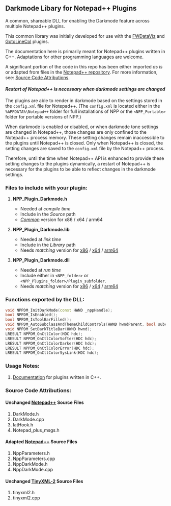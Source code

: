 ## Darkmode Libary for Notepad++ Plugins

A common, shareable DLL for enabling the Darkmode feature across multiple Notepad++ plugins.

This common library was initially developed for use with the [FWDataViz](https://github.com/shriprem/FWDataViz) and [GotoLineCol](https://github.com/shriprem/Goto-Line-Col-NPP-Plugin) plugins.

The documentation here is primarily meant for Notepad++ plugins written in C++. Adaptations for other programming languages are welcome.

A significant portion of the code in this repo has been either imported _as is_ or adapted from files in the [Notepad++ repository](https://github.com/notepad-plus-plus/notepad-plus-plus). For more information, see: [Source Code Attributions](#source-code-attributions).


#### _Restart of Notepad++ is necessary when darkmode settings are changed_
The plugins are able to render in darkmode based on the settings stored in the `config.xml` file for Notepad++. (The `config.xml` is located either in the `%APPDATA%\Notepad++` folder for full installations of NPP or the `<NPP_Portable>` folder for portable versions of NPP.)

When darkmode is enabled or disabled, or when darkmode tone settings are changed in Notepad++, those changes are only confined to the Notepad++ process memory. These setting changes remain inaccessible to the plugins until Notepad++ is closed. Only when Notepad++ is closed, the setting changes are saved to the `config.xml` file by the Notepad++ process.

Therefore, until the time when Notepad++ API is enhanced to provide these setting changes to the plugins dynamically, a restart of Notepad++ is necessary for the plugins to be able to reflect changes in the darkmode settings.


### Files to include with your plugin:
1. **NPP_Plugin_Darkmode.h**
   * Needed at _compile time_
   * Include in the _Source_ path
   * [_Common_](https://github.com/shriprem/NPP_Plugin_Darkmode/blob/master/NPP_Plugin_Darkmode/NPP_Plugin_Darkmode.h) version for x86 / x64 / arm64

2. **NPP_Plugin_Darkmode.lib**
   * Needed at _link time_
   * Include in the _Library_ path
   * Needs _matching_ version for [x86](https://github.com/shriprem/NPP_Plugin_Darkmode/blob/master/Release/Win32/NPP_Plugin_Darkmode.lib) / [x64](https://github.com/shriprem/NPP_Plugin_Darkmode/blob/master/Release/x64/NPP_Plugin_Darkmode.lib) / [arm64](https://github.com/shriprem/NPP_Plugin_Darkmode/blob/master/Release/ARM64/NPP_Plugin_Darkmode.lib)

3. **NPP_Plugin_Darkmode.dll**
   * Needed at _run time_
   * Include either in `<NPP_folder>` or `<NPP_Plugins_folder>/Plugin_subfolder`.
   * Needs _matching_ version for [x86](https://github.com/shriprem/NPP_Plugin_Darkmode/blob/master/Release/Win32/NPP_Plugin_Darkmode.dll) / [x64](https://github.com/shriprem/NPP_Plugin_Darkmode/blob/master/Release/x64/NPP_Plugin_Darkmode.dll) / [arm64](https://github.com/shriprem/NPP_Plugin_Darkmode/blob/master/Release/ARM64/NPP_Plugin_Darkmode.dll)



### Functions exported by the DLL:
```c++
void NPPDM_InitDarkMode(const HWND _nppHandle);
bool NPPDM_IsEnabled();
bool NPPDM_IsToolBarFilled();
void NPPDM_AutoSubclassAndThemeChildControls(HWND hwndParent, bool subclass = true, bool theme = true);
void NPPDM_SetDarkTitleBar(HWND hwnd);
LRESULT NPPDM_OnCtlColor(HDC hdc);
LRESULT NPPDM_OnCtlColorSofter(HDC hdc);
LRESULT NPPDM_OnCtlColorDarker(HDC hdc);
LRESULT NPPDM_OnCtlColorError(HDC hdc);
LRESULT NPPDM_OnCtlColorSysLink(HDC hdc);
```

### Usage Notes:
1. [Documentation](https://github.com/shriprem/NPP_Plugin_Darkmode/blob/master/c_plus_plus.md) for plugins written in C++.

### Source Code Attributions:

#### Unchanged [Notepad++](https://github.com/notepad-plus-plus/notepad-plus-plus)  Source Files

1. DarkMode.h
2. DarkMode.cpp
3. IatHook.h
4. Notepad_plus_msgs.h


#### Adapted [Notepad++](https://github.com/notepad-plus-plus/notepad-plus-plus) Source Files
1. NppParameters.h
2. NppParameters.cpp
3. NppDarkMode.h
4. NppDarkMode.cpp


#### Unchanged [TinyXML-2](https://github.com/leethomason/tinyxml2) Source Files
1. tinyxml2.h
2. tinyxml2.cpp
